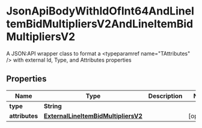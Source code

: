 

# JsonApiBodyWithIdOfInt64AndLineItemBidMultipliersV2AndLineItemBidMultipliersV2

A JSON:API wrapper class to format a <typeparamref name=\"TAttributes\" /> with external Id, Type, and  Attributes properties

## Properties

| Name | Type | Description | Notes |
|------------ | ------------- | ------------- | -------------|
|**type** | **String** |  |  |
|**attributes** | [**ExternalLineItemBidMultipliersV2**](ExternalLineItemBidMultipliersV2.md) |  |  [optional] |



